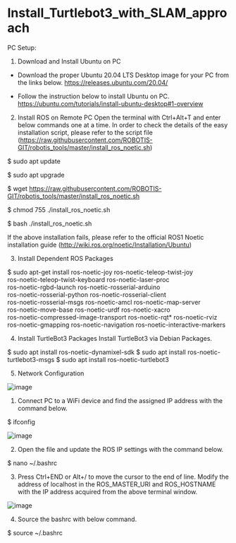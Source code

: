 # Install_Turtlebot3_with_SLAM_approach

PC Setup:

1) Download and Install Ubuntu on PC

- Download the proper Ubuntu 20.04 LTS Desktop image for your PC from the links below.
  https://releases.ubuntu.com/20.04/
  
- Follow the instruction below to install Ubuntu on PC.
  https://ubuntu.com/tutorials/install-ubuntu-desktop#1-overview

2) Install ROS on Remote PC
Open the terminal with Ctrl+Alt+T and enter below commands one at a time.
In order to check the details of the easy installation script, please refer to the script file (https://raw.githubusercontent.com/ROBOTIS-GIT/robotis_tools/master/install_ros_noetic.sh)

$ sudo apt update

$ sudo apt upgrade

$ wget https://raw.githubusercontent.com/ROBOTIS-GIT/robotis_tools/master/install_ros_noetic.sh

$ chmod 755 ./install_ros_noetic.sh 

$ bash ./install_ros_noetic.sh

If the above installation fails, please refer to the official ROS1 Noetic installation guide (http://wiki.ros.org/noetic/Installation/Ubuntu)

3) Install Dependent ROS Packages

$ sudo apt-get install ros-noetic-joy ros-noetic-teleop-twist-joy \
  ros-noetic-teleop-twist-keyboard ros-noetic-laser-proc \
  ros-noetic-rgbd-launch ros-noetic-rosserial-arduino \
  ros-noetic-rosserial-python ros-noetic-rosserial-client \
  ros-noetic-rosserial-msgs ros-noetic-amcl ros-noetic-map-server \
  ros-noetic-move-base ros-noetic-urdf ros-noetic-xacro \
  ros-noetic-compressed-image-transport ros-noetic-rqt* ros-noetic-rviz \
  ros-noetic-gmapping ros-noetic-navigation ros-noetic-interactive-markers
  
4) Install TurtleBot3 Packages
Install TurtleBot3 via Debian Packages.

$ sudo apt install ros-noetic-dynamixel-sdk
$ sudo apt install ros-noetic-turtlebot3-msgs
$ sudo apt install ros-noetic-turtlebot3

5) Network Configuration

![image](https://user-images.githubusercontent.com/86505558/184559434-6d95c292-83e8-4e35-a92a-954491e7ac0d.png)


1. Connect PC to a WiFi device and find the assigned IP address with the command below.
 
$ ifconfig

![image](https://user-images.githubusercontent.com/86505558/184559458-041cb658-cf84-42b9-807e-ffae656571cc.png)

2. Open the file and update the ROS IP settings with the command below.

$ nano ~/.bashrc

3. Press Ctrl+END or Alt+/ to move the cursor to the end of line.
Modify the address of localhost in the ROS_MASTER_URI and ROS_HOSTNAME with the IP address acquired from the above terminal window.

![image](https://user-images.githubusercontent.com/86505558/184559465-ca30660f-204b-4ca3-ad7e-702b710bdff9.png)

4. Source the bashrc with below command.

$ source ~/.bashrc
